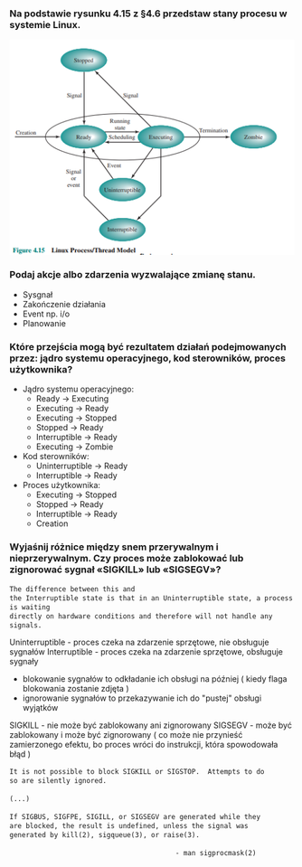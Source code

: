 ### Na podstawie rysunku 4.15 z §4.6 przedstaw stany procesu w systemie Linux. 
![alt text](image.png)
### Podaj akcje albo zdarzenia wyzwalające zmianę stanu. 
 - Sysgnał
 - Zakończenie działania
 - Event np. i/o
 - Planowanie


### Które przejścia mogą być rezultatem działań podejmowanych przez: jądro systemu operacyjnego, kod sterowników, proces użytkownika? 
- Jądro systemu operacyjnego: 
    - Ready -> Executing
    - Executing -> Ready
    - Executing -> Stopped
    - Stopped -> Ready
    - Interruptible -> Ready
    - Executing -> Zombie
- Kod sterowników:
    - Uninterruptible -> Ready
    - Interruptible -> Ready
- Proces użytkownika:
    - Executing -> Stopped
    - Stopped -> Ready
    - Interruptible -> Ready
    - Creation

### Wyjaśnij różnice między snem przerywalnym i nieprzerywalnym. Czy proces może zablokować lub zignorować sygnał «SIGKILL» lub «SIGSEGV»?

```
The difference between this and
the Interruptible state is that in an Uninterruptible state, a process is waiting
directly on hardware conditions and therefore will not handle any signals.
```
Uninterruptible - proces czeka na zdarzenie sprzętowe, nie obsługuje sygnałów
Interruptible - proces czeka na zdarzenie sprzętowe, obsługuje sygnały

- blokowanie sygnałów to odkładanie ich obsługi na później ( kiedy flaga blokowania zostanie zdjęta )
- ignorowanie sygnałów to przekazywanie ich do "pustej" obsługi wyjątków

SIGKILL - nie może być zablokowany ani zignorowany
SIGSEGV - może być zablokowany i może być zignorowany ( co może nie przynieść zamierzonego efektu, bo proces wróci do instrukcji, która spowodowała błąd )

```
It is not possible to block SIGKILL or SIGSTOP.  Attempts to do
so are silently ignored.

(...)

If SIGBUS, SIGFPE, SIGILL, or SIGSEGV are generated while they
are blocked, the result is undefined, unless the signal was
generated by kill(2), sigqueue(3), or raise(3).

                                         - man sigprocmask(2)
```